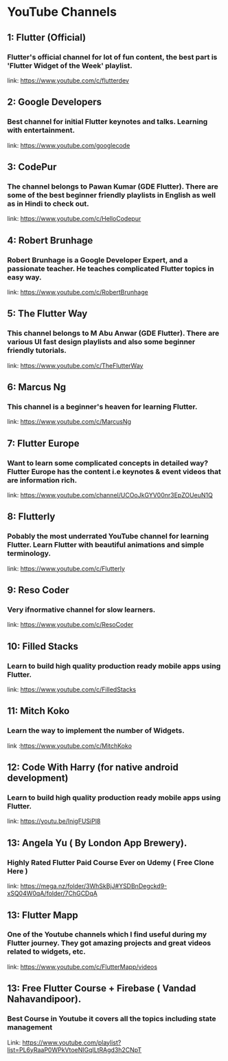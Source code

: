 # YouTube Channels

## 1: Flutter (Official)
### Flutter's official channel for lot of fun content, the best part is 'Flutter Widget of the Week' playlist.
link: https://www.youtube.com/c/flutterdev

## 2: Google Developers
### Best channel for initial Flutter keynotes and talks. Learning with entertainment.
link: https://www.youtube.com/googlecode

## 3: CodePur
### The channel belongs to Pawan Kumar (GDE Flutter). There are some of the best beginner friendly playlists in English as well as in Hindi to check out.
link: https://www.youtube.com/c/HelloCodepur

## 4: Robert Brunhage
### Robert Brunhage is a Google Developer Expert, and a passionate teacher. He teaches complicated Flutter topics in easy way.
link: https://www.youtube.com/c/RobertBrunhage

## 5: The Flutter Way
### This channel belongs to M Abu Anwar (GDE Flutter). There are various UI fast design playlists and also some beginner friendly tutorials.
link: https://www.youtube.com/c/TheFlutterWay

## 6: Marcus Ng
### This channel is a beginner's heaven for learning Flutter.
link: https://www.youtube.com/c/MarcusNg

## 7: Flutter Europe
### Want to learn some complicated concepts in detailed way? Flutter Europe has the content i.e keynotes & event videos that are information rich.
link: https://www.youtube.com/channel/UCOoJkGYV00nr3EpZOUeuN1Q

## 8: Flutterly
### Pobably the most underrated YouTube channel for learning Flutter. Learn Flutter with beautiful animations and simple terminology.
link: https://www.youtube.com/c/Flutterly

## 9: Reso Coder
### Very ifnormative channel for slow learners.
link: https://www.youtube.com/c/ResoCoder

## 10: Filled Stacks
### Learn to build high quality production ready mobile apps using Flutter.
link: https://www.youtube.com/c/FilledStacks

## 11: Mitch Koko
### Learn the way to implement the number of Widgets.
link :https://www.youtube.com/c/MitchKoko

## 12: Code With Harry (for native android development)
### Learn to build high quality production ready mobile apps using Flutter.
link: https://youtu.be/InigFUSiPl8

## 13: Angela Yu ( By London App Brewery).
### Highly Rated  Flutter Paid Course Ever on Udemy ( Free Clone Here )
link: <https://mega.nz/folder/3WhSkBjJ#YSDBnDegckd9-xSQ04W0qA/folder/7ChGCDqA>

## 13: Flutter Mapp
### One of the Youtube channels which I find useful during my Flutter journey. They got amazing projects and great videos related to widgets, etc.
link: https://www.youtube.com/c/FlutterMapp/videos

## 13: Free Flutter Course + Firebase ( Vandad Nahavandipoor).
### Best Course in Youtube it covers all the topics including state management
Link: https://www.youtube.com/playlist?list=PL6yRaaP0WPkVtoeNIGqILtRAgd3h2CNpT


